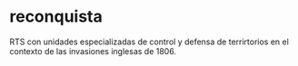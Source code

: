 # reconquista
RTS con unidades especializadas de control y defensa de terrirtorios en el contexto de las invasiones inglesas de 1806.
